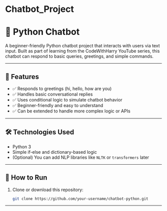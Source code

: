 # Chatbot_Project
# 💬 Python Chatbot

A beginner-friendly Python chatbot project that interacts with users via text input. Built as part of learning from the CodeWithHarry YouTube series, this chatbot can respond to basic queries, greetings, and simple commands.

---

## 📌 Features

- ✅ Responds to greetings (hi, hello, how are you)
- ✅ Handles basic conversational replies
- ✅ Uses conditional logic to simulate chatbot behavior
- ✅ Beginner-friendly and easy to understand
- ✅ Can be extended to handle more complex logic or APIs

---

## 🛠️ Technologies Used

- Python 3
- Simple if-else and dictionary-based logic
- (Optional) You can add NLP libraries like `NLTK` or `transformers` later

---

## 🚀 How to Run

1. Clone or download this repository:
   ```bash
   git clone https://github.com/your-username/chatbot-python.git

---



